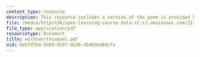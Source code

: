 ```yaml
---
content_type: resource
description: This resource includes a version of the poem is provided by William Wordsworth.
file: /media/https%3A/open-learning-course-data-rc.s3.amazonaws.com/21l-004-major-poets-fall-2001/6ebfd76ada049187de36454b5ed69cfa_wordsworthsamuel.pdf
file_type: application/pdf
resourcetype: Document
title: wordsworthsamuel.pdf
uid: 6ebfd76a-da04-9187-de36-454b5ed69cfa
---
```

